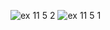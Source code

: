 ![ex 11 5 2](https://github.com/65030034/03376836-OOP-2566-Lab-11/assets/144875017/d683839d-b3af-4d9e-8923-0c54e9e39457)
![ex 11 5 1](https://github.com/65030034/03376836-OOP-2566-Lab-11/assets/144875017/d632b1ef-0b96-44cf-8753-2e462cb8b937)
